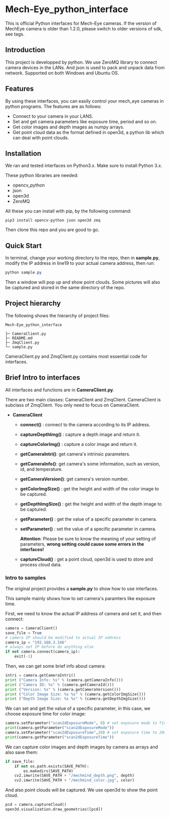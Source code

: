 # Mech-Eye_python_interface
This is official Python interfaces for Mech-Eye cameras. If the version of MechEye camera is older than 1.2.0, please switch to older versions of sdk, see tags.

## Introduction

This project is developped by python. We use ZeroMQ library to connect camera devices in the LANs. And json is used to pack and unpack data from network. Supported on both Windows and Ubuntu OS.

## Features

By using these interfaces, you can easily control your mech_eye cameras in python programs. The features are as follows:

* Connect to your camera in your LANS.
* Set and get camera parameters like exposure time, period and so on.
* Get color images and depth images as numpy arrays.
* Get point cloud data as the format defined in open3d, a python lib which can deal with point clouds.

## Installation

We ran and tested interfaces on Python3.x. Make sure to install Python 3.x.

These python libraries are needed:

* opencv_python
* json
* open3d
* ZeroMQ

All these you can install with pip, by the following command:

```
pip3 install opencv-python json open3d zmq
```

Then clone this repo and you are good to go.

## Quick Start

In terminal, change your working directory to the repo, then in  **sample.py**, modify the IP address in line19 to your actual camera address, then run:

```powershell
python sample.py
```

Then a window will pop up and show point clouds. Some pictures will also be captured and stored in the same directory of the repo.

## Project hierarchy

The following shows the hierarchy of project files:

```
Mech-Eye_python_interface

├─ CameraClient.py
├─ README.md
├─ ZmqClient.py
└─ sample.py
```

CameraClient.py and ZmqClient.py contains most essential code for interfaces. 

## Brief Intro to interfaces

All interfaces and functions are in  **CameraClient.py**.

There are two main classes: CameraClient and ZmqClient. CameraClient is subclass of ZmqClient. You only need to focus on CameraClient.

* **CameraClient**
  * **connect()** : connect to the camera according to its IP address.

  * **captureDepthImg()** : capture a depth image and return it.

  * **captureColorImg()** : capture a color image and return it.

  * **getCameraIntri()**: get camera's intrinsic parameters.

  * **getCameraInfo()**: get camera's  some information, such as version, id, and temperature.

  * **getCameraVersion()**: get camera's version number.

  * **getColorImgSize()** : get the height and width of the color image to be captured.

  * **getDepthImgSize()** : get the height and width of the depth image to be captured.

  * **getParameter()** : get the value of a specific parameter in camera.

  * **setParameter()** : set the value of a specific parameter in camera.

    **Attention**: Please be sure to know the meaning of your setting of parameters, **wrong setting could cause some errors in the interfaces!**

  * **captureCloud()** : get a point cloud, open3d is used to store and process cloud data.

### Intro to samples

The original project provides a **sample.py** to show how to use interfaces. 

This sample mainly shows how to set camera's paramters like exposure time.

First, we need to know the actual IP address of camera and set it, and then connect:

```python
camera = CameraClient()
save_file = True
# camera IP should be modified to actual IP address
camera_ip = "192.168.3.146"
# always set IP before do anything else
if not camera.connect(camera_ip):
	exit(-1)

```

Then, we can get some brief info about camera:

```python
intri = camera.getCameraIntri()
print ("Camera Info: %s" % (camera.getCameraInfo())) 
print ("Camera ID: %s" % (camera.getCameraId()))
print ("Version: %s" % (camera.getCameraVersion()))
print ("Color Image Size: %s %s" % (camera.getColorImgSize()))
print ("Depth Image Size: %s %s" % (camera.getDepthImgSize()))
```

We can set and get the value of a specific parameter, in this case, we choose exposure time for color image:

```python
camera.setParameter("scan2dExposureMode", 0) # set exposure mode to Timed
print(camera.getParameter("scan2dExposureMode"))
camera.setParameter("scan2dExposureTime",20) # set exposure time to 20ms
print(camera.getParameter("scan2dExposureTime"))
```

We can capture color images and depth images by camera as arrays and also save them:

```python
if save_file:
    if not os.path.exists(SAVE_PATH):
        os.makedirs(SAVE_PATH)
    cv2.imwrite(SAVE_PATH + "/mechmind_depth.png", depth)
    cv2.imwrite(SAVE_PATH + "/mechmind_color.jpg", color)
```



And also point clouds will be captured. We use open3d to show the point cloud.

```python
pcd = camera.captureCloud()
open3d.visualization.draw_geometries([pcd])
```

